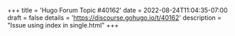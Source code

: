 +++
title = 'Hugo Forum Topic #40162'
date = 2022-08-24T11:04:35-07:00
draft = false
details = 'https://discourse.gohugo.io/t/40162'
description = "Issue using index in single.html"
+++
